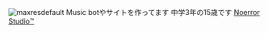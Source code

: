 ![maxresdefault](https://user-images.githubusercontent.com/98526451/157168744-f3bef939-a674-49eb-a5ca-7060423a1cf7.jpeg)
</a>
Music botやサイトを作ってます
中学3年の15歳です
[Noerror Studio™️](https://noerror.studio/)
</a>
